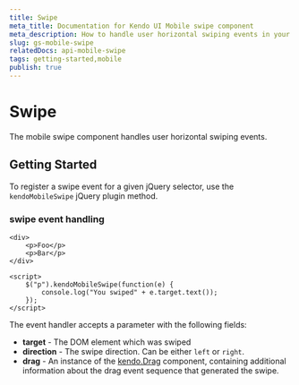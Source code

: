 ```yaml
---
title: Swipe
meta_title: Documentation for Kendo UI Mobile swipe component
meta_description: How to handle user horizontal swiping events in your HTML5 mobile app by using mobile swipe component. Learn how to register a swipe event for a given jQuery selector.
slug: gs-mobile-swipe
relatedDocs: api-mobile-swipe
tags: getting-started,mobile
publish: true
---
```


# Swipe

The mobile swipe component handles user horizontal swiping events.

## Getting Started

To register a swipe event for a given jQuery selector, use the `kendoMobileSwipe` jQuery plugin method.

### swipe event handling

    <div>
        <p>Foo</p>
        <p>Bar</p>
    </div>

    <script>
        $("p").kendoMobileSwipe(function(e) {
            console.log("You swiped" + e.target.text());
        });
    </script>

The event handler accepts a parameter with the following fields:

*   **target** - The DOM element which was swiped
*   **direction** - The swipe direction. Can be either `left` or `right`.
*   **drag** - An instance of the [kendo.Drag](/api/framework/drag) component, containing additional information about the drag event sequence that generated the swipe.

